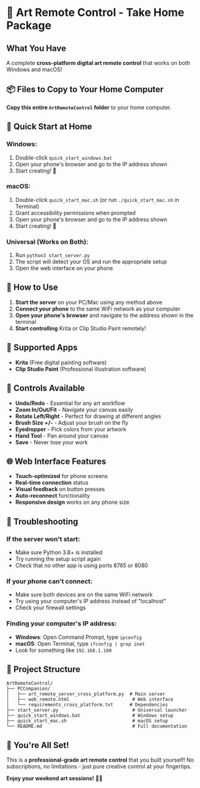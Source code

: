 # 🎨 Art Remote Control - Take Home Package

## What You Have
A complete **cross-platform digital art remote control** that works on both Windows and macOS!

## 📦 Files to Copy to Your Home Computer

**Copy this entire `ArtRemoteControl` folder** to your home computer.

## 🚀 Quick Start at Home

### Windows:
1. Double-click `quick_start_windows.bat`
2. Open your phone's browser and go to the IP address shown
3. Start creating! 🎨

### macOS:
1. Double-click `quick_start_mac.sh` (or run `./quick_start_mac.sh` in Terminal)
2. Grant accessibility permissions when prompted
3. Open your phone's browser and go to the IP address shown
4. Start creating! 🎨

### Universal (Works on Both):
1. Run `python3 start_server.py`
2. The script will detect your OS and run the appropriate setup
3. Open the web interface on your phone

## 📱 How to Use

1. **Start the server** on your PC/Mac using any method above
2. **Connect your phone** to the same WiFi network as your computer
3. **Open your phone's browser** and navigate to the address shown in the terminal
4. **Start controlling** Krita or Clip Studio Paint remotely!

## 🎯 Supported Apps
- **Krita** (Free digital painting software)
- **Clip Studio Paint** (Professional illustration software)

## 🔧 Controls Available
- **Undo/Redo** - Essential for any art workflow
- **Zoom In/Out/Fit** - Navigate your canvas easily  
- **Rotate Left/Right** - Perfect for drawing at different angles
- **Brush Size +/-** - Adjust your brush on the fly
- **Eyedropper** - Pick colors from your artwork
- **Hand Tool** - Pan around your canvas
- **Save** - Never lose your work

## 🌐 Web Interface Features
- **Touch-optimized** for phone screens
- **Real-time connection** status
- **Visual feedback** on button presses
- **Auto-reconnect** functionality
- **Responsive design** works on any phone size

## 🔧 Troubleshooting

### If the server won't start:
- Make sure Python 3.8+ is installed
- Try running the setup script again
- Check that no other app is using ports 8765 or 8080

### If your phone can't connect:
- Make sure both devices are on the same WiFi network
- Try using your computer's IP address instead of "localhost"
- Check your firewall settings

### Finding your computer's IP address:
- **Windows**: Open Command Prompt, type `ipconfig`
- **macOS**: Open Terminal, type `ifconfig | grep inet`
- Look for something like `192.168.1.100`

## 📁 Project Structure
```
ArtRemoteControl/
├── PCCompanion/
│   ├── art_remote_server_cross_platform.py  # Main server
│   ├── web_remote.html                       # Web interface
│   └── requirements_cross_platform.txt      # Dependencies
├── start_server.py                           # Universal launcher
├── quick_start_windows.bat                   # Windows setup
├── quick_start_mac.sh                        # macOS setup
└── README.md                                 # Full documentation
```

## 🎉 You're All Set!

This is a **professional-grade art remote control** that you built yourself! No subscriptions, no limitations - just pure creative control at your fingertips.

**Enjoy your weekend art sessions!** 🎨✨

